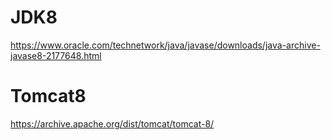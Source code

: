 # JDK8

https://www.oracle.com/technetwork/java/javase/downloads/java-archive-javase8-2177648.html

# Tomcat8

https://archive.apache.org/dist/tomcat/tomcat-8/